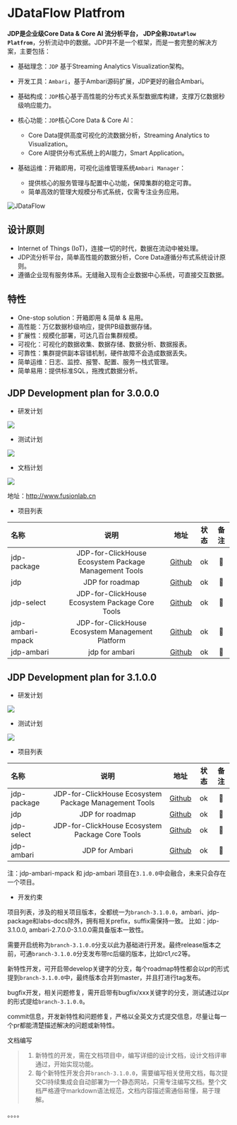 # JDataFlow Platfrom

**JDP是企业级Core Data & Core AI 流分析平台， JDP全称`JDataFlow Platfrom`**，分析流动中的数据。JDP并不是一个框架，而是一套完整的解决方案，主要包括：

- 基础理念：`JDP` 基于Streaming Analytics Visualization架构。
- 开发工具：`Ambari`，基于Ambari源码扩展，JDP更好的融合Ambari。
- 基础构成：`JDP`核心基于高性能的分布式关系型数据库构建，支撑万亿数据秒级响应能力。
- 核心功能：`JDP`核心Core Data & Core AI：
    + Core Data提供高度可视化的流数据分析，Streaming Analytics to Visualization。
    + Core AI提供分布式系统上的AI能力，Smart Application。

- 基础运维：开箱即用，可视化运维管理系统`Ambari Manager`：
    + 提供核心的服务管理与配置中心功能，保障集群的稳定可靠。
    + 简单高效的管理大规模分布式系统，仅需专注业务应用。

![JDataFlow](http://www.fusionlab.cn/zh-cn/docs/intro/img/JDataFlow-Pratfrom.png)

## 设计原则

- Internet of Things (IoT)，连接一切的时代，数据在流动中被处理。
- JDP流分析平台，简单高性能的数据分析，Core Data遵循分布式系统设计原则。
- 遵循企业现有服务体系。无缝融入现有企业数据中心系统，可直接交互数据。

## 特性

- One-stop solution：开箱即用 & 简单 & 易用。
- 高性能：万亿数据秒级响应，提供PB级数据存储。
- 扩展性：规模化部署，可达几百台集群规模。
- 可视化：可视化的数据收集、数据存储、数据分析、数据报表。
- 可靠性：集群提供副本容错机制，硬件故障不会造成数据丢失。
- 简单运维：日志、监控、报警、配置、服务一栈式管理。
- 简单易用：提供标准SQL，拖拽式数据分析。

## JDP Development plan for 3.0.0.0 

* 研发计划

![](http://github.com/fusionlabcn/jdp/raw/master/img/jdp-3-0-0-0-develop-plan.png)

* 测试计划

![](http://github.com/fusionlabcn/jdp/raw/master/img/jdp-3-0-0-0-testing.png)

* 文档计划

![](http://github.com/fusionlabcn/jdp/raw/master/img/jdp-3-0-0-0-doc.png)

地址：http://www.fusionlab.cn

* 项目列表

| 名称 | 说明 | 地址 |  状态 | 备注 | 
| :--- | :----: | :----: | :----: | :----: |
| jdp-package | JDP-for-ClickHouse Ecosystem Package Management Tools | [Github](https://github.com/fusionlabcn/jdp-package) | ok |  :seedling: |
| jdp | JDP for roadmap | [Github](https://github.com/fusionlabcn/jdp) | ok |  :seedling: |
| jdp-select | JDP-for-ClickHouse Ecosystem Package Core Tools | [Github](https://github.com/fusionlabcn/jdp-select) | ok |  :seedling: |
| jdp-ambari-mpack | JDP-for-ClickHouse Ecosystem Management Platform | [Github](https://github.com/fusionlabcn/jdp-ambari-mpack) | ok |  :seedling: |
| jdp-ambari | jdp for ambari | [Github](https://github.com/fusionlabcn/jdp-ambari) | ok |  :seedling: |

## JDP Development plan for 3.1.0.0 

* 研发计划

![](https://github.com/fusionlabcn/jdp/raw/master/img/jdp-3-1-0-0-develop-plan.png)

* 测试计划

![](https://github.com/fusionlabcn/jdp/raw/master/img/jdp-3-1-0-0-testing.png)

* 项目列表

| 名称 | 说明 | 地址 |  状态 | 备注 | 
| :--- | :----: | :----: | :----: | :----: |
| jdp-package | JDP-for-ClickHouse Ecosystem Package Management Tools | [Github](https://github.com/fusionlabcn/jdp-package) | ok |  :seedling: |
| jdp | JDP for roadmap | [Github](https://github.com/fusionlabcn/jdp) | ok |  :seedling: |
| jdp-select | JDP-for-ClickHouse Ecosystem Package Core Tools | [Github](https://github.com/fusionlabcn/jdp-select) | ok |  :seedling: |
| jdp-ambari | JDP for Ambari | [Github](https://github.com/fusionlabcn/ambari) | ok |  :seedling: |

注：jdp-ambari-mpack 和 jdp-ambari 项目在`3.1.0.0`中会融合，未来只会存在一个项目。

* 开发约束

项目列表，涉及的相关项目版本，全都统一为`branch-3.1.0.0`，ambari、jdp-package和labs-docs除外，拥有相关prefix，suffix需保持一致。
比如：jdp-3.1.0.0, ambari-2.7.0.0-3.1.0.0需具备版本一致性。

需要开启统称为`branch-3.1.0.0`分支以此为基础进行开发。最终release版本之前，可通`branch-3.1.0.0`分支发布带rc后缀的版本，比如rc1,rc2等。

新特性开发，可开启带develop关键字的分支，每个roadmap特性都会以pr的形式提到`branch-3.1.0.0`中，最终版本合并到master，并且打进行tag发布。

bugfix开发，相关问题修复，需开启带有bugfix/xxx关键字的分支，测试通过以pr的形式提给`branch-3.1.0.0`。

commit信息，开发新特性和问题修复，严格以全英文方式提交信息，尽量让每一个pr都能清楚描述解决的问题或新特性。

文档编写

> 1. 新特性的开发，需在文档项目中，编写详细的设计文档，设计文档评审通过，开始实现功能。
> 2. 每个新特性开发合并`branch-3.1.0.0`，需要编写相关使用文档，每次提交CI持续集成会自动部署为一个静态网站，只需专注编写文档。整个文档严格遵守markdown语法规范，文档内容描述需通俗易懂，易于理解。

。。。。
